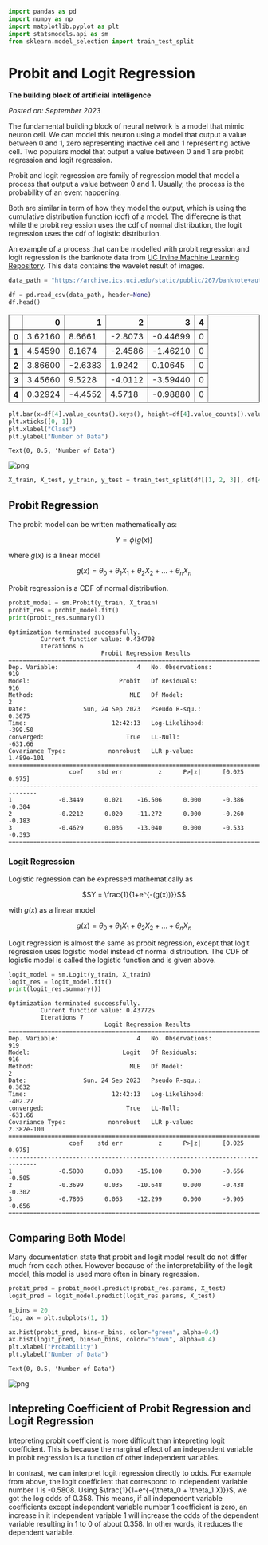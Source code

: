 <script type="text/x-mathjax-config">
    MathJax.Hub.Config({
        tex2jax: {
        skipTags: ['script', 'noscript', 'style', 'textarea', 'pre'],
        inlineMath: [['$','$']]
        }
    });
    </script>
      
<script type="text/javascript" async src="https://cdn.mathjax.org/mathjax/latest/MathJax.js?config=TeX-MML-AM_CHTML"> </script>

```python
import pandas as pd
import numpy as np
import matplotlib.pyplot as plt
import statsmodels.api as sm
from sklearn.model_selection import train_test_split
```

# Probit and Logit Regression

**The building block of artificial intelligence**

*Posted on: September 2023*

The fundamental building block of neural network is a model that mimic neuron cell. We can model this neuron using a model that output a value between 0 and 1, zero representing inactive cell and 1 representing active cell. Two populars model that output a value between 0 and 1 are probit regression and logit regression.

Probit and logit regression are family of regression model that model a process that output a value between 0 and 1. Usually, the process is the probability of an event happening.

Both are similar in term of how they model the output, which is using the cumulative distribution function (cdf) of a model. The differecne is that while the probit regression uses the cdf of normal distribution, the logit regression uses the cdf of logistic distribution.

An example of a process that can be modelled with probit regression and logit regression is the banknote data from [UC Irvine Machine Learning Repository](https://archive.ics.uci.edu/dataset/267/banknote+authentication). This data contains the wavelet result of images.


```python
data_path = "https://archive.ics.uci.edu/static/public/267/banknote+authentication.zip"

df = pd.read_csv(data_path, header=None)
df.head()
```




<div>
<style scoped>
    .dataframe tbody tr th:only-of-type {
        vertical-align: middle;
    }

    .dataframe tbody tr th {
        vertical-align: top;
    }

    .dataframe thead th {
        text-align: right;
    }
</style>
<table border="1" class="dataframe">
  <thead>
    <tr style="text-align: right;">
      <th></th>
      <th>0</th>
      <th>1</th>
      <th>2</th>
      <th>3</th>
      <th>4</th>
    </tr>
  </thead>
  <tbody>
    <tr>
      <th>0</th>
      <td>3.62160</td>
      <td>8.6661</td>
      <td>-2.8073</td>
      <td>-0.44699</td>
      <td>0</td>
    </tr>
    <tr>
      <th>1</th>
      <td>4.54590</td>
      <td>8.1674</td>
      <td>-2.4586</td>
      <td>-1.46210</td>
      <td>0</td>
    </tr>
    <tr>
      <th>2</th>
      <td>3.86600</td>
      <td>-2.6383</td>
      <td>1.9242</td>
      <td>0.10645</td>
      <td>0</td>
    </tr>
    <tr>
      <th>3</th>
      <td>3.45660</td>
      <td>9.5228</td>
      <td>-4.0112</td>
      <td>-3.59440</td>
      <td>0</td>
    </tr>
    <tr>
      <th>4</th>
      <td>0.32924</td>
      <td>-4.4552</td>
      <td>4.5718</td>
      <td>-0.98880</td>
      <td>0</td>
    </tr>
  </tbody>
</table>
</div>




```python
plt.bar(x=df[4].value_counts().keys(), height=df[4].value_counts().values, color=["red", "blue"], alpha=0.4)
plt.xticks([0, 1])
plt.xlabel("Class")
plt.ylabel("Number of Data")
```




    Text(0, 0.5, 'Number of Data')




    
![png](output_7_1.png)
    



```python
X_train, X_test, y_train, y_test = train_test_split(df[[1, 2, 3]], df[4], test_size=0.33, random_state=0)
```

## Probit Regression

The probit model can be written mathematically as:

$$Y = \phi(g(x))$$

where $g(x)$ is a linear model

$$g(x) = \theta_0 + \theta_1 X_1 + \theta_2 X_2 + ... + \theta_n X_n$$

Probit regression is a CDF of normal distribution.


```python
probit_model = sm.Probit(y_train, X_train)
probit_res = probit_model.fit()
print(probit_res.summary())
```

    Optimization terminated successfully.
             Current function value: 0.434708
             Iterations 6
                              Probit Regression Results                           
    ==============================================================================
    Dep. Variable:                      4   No. Observations:                  919
    Model:                         Probit   Df Residuals:                      916
    Method:                           MLE   Df Model:                            2
    Date:                Sun, 24 Sep 2023   Pseudo R-squ.:                  0.3675
    Time:                        12:42:13   Log-Likelihood:                -399.50
    converged:                       True   LL-Null:                       -631.66
    Covariance Type:            nonrobust   LLR p-value:                1.489e-101
    ==============================================================================
                     coef    std err          z      P>|z|      [0.025      0.975]
    ------------------------------------------------------------------------------
    1             -0.3449      0.021    -16.506      0.000      -0.386      -0.304
    2             -0.2212      0.020    -11.272      0.000      -0.260      -0.183
    3             -0.4629      0.036    -13.040      0.000      -0.533      -0.393
    ==============================================================================
    

### Logit Regression

Logistic regression can be expressed mathematically as

$$Y = \frac{1}{1+e^{-(g(x))}}$$

with $g(x)$ as a linear model

$$g(x) = \theta_0 + \theta_1 X_1 + \theta_2 X_2 + ... + \theta_n X_n$$

Logit regression is almost the same as probit regression, except that logit regression uses logistic model instead of normal distribution. The CDF of logistic model is called the logistic function and is given above.


```python
logit_model = sm.Logit(y_train, X_train)
logit_res = logit_model.fit()
print(logit_res.summary())
```

    Optimization terminated successfully.
             Current function value: 0.437725
             Iterations 7
                               Logit Regression Results                           
    ==============================================================================
    Dep. Variable:                      4   No. Observations:                  919
    Model:                          Logit   Df Residuals:                      916
    Method:                           MLE   Df Model:                            2
    Date:                Sun, 24 Sep 2023   Pseudo R-squ.:                  0.3632
    Time:                        12:42:13   Log-Likelihood:                -402.27
    converged:                       True   LL-Null:                       -631.66
    Covariance Type:            nonrobust   LLR p-value:                2.382e-100
    ==============================================================================
                     coef    std err          z      P>|z|      [0.025      0.975]
    ------------------------------------------------------------------------------
    1             -0.5808      0.038    -15.100      0.000      -0.656      -0.505
    2             -0.3699      0.035    -10.648      0.000      -0.438      -0.302
    3             -0.7805      0.063    -12.299      0.000      -0.905      -0.656
    ==============================================================================
    

## Comparing Both Model

Many documentation state that probit and logit model result do not differ much from each other. However because of the interpretability of the logit model, this model is used more often in binary regression.


```python
probit_pred = probit_model.predict(probit_res.params, X_test)
logit_pred = logit_model.predict(logit_res.params, X_test)
```


```python
n_bins = 20
fig, ax = plt.subplots(1, 1)

ax.hist(probit_pred, bins=n_bins, color="green", alpha=0.4)
ax.hist(logit_pred, bins=n_bins, color="brown", alpha=0.4)
plt.xlabel("Probability")
plt.ylabel("Number of Data")
```




    Text(0, 0.5, 'Number of Data')




    
![png](output_18_1.png)
    


## Intepreting Coefficient of Probit Regression and Logit Regression

Intepreting probit coefficient is more difficult than intepreting logit coefficient. This is because the marginal effect of an independent variable in probit regression is a function of other independent variables.

In contrast, we can interpret logit regression directly to odds. For example from above, the logit coefficient that correspond to independent variable number 1 is -0.5808. Using $\frac{1}{1+e^{-(\theta_0 + \theta_1 X)}}$, we got the log odds of 0.358. This means, if all independent variable coefficients except independent variable number 1 coefficient is zero, an increase in it independent variable 1 will increase the odds of the dependent variable resulting in 1 to 0 of about 0.358. In other words, it reduces the dependent variable.
